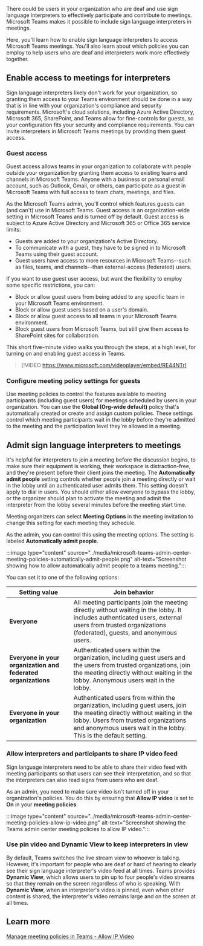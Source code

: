 There could be users in your organization who are deaf and use sign language interpreters to effectively participate and contribute to meetings. Microsoft Teams makes it possible to include sign language interpreters in meetings.

Here, you'll learn how to enable sign language interpreters to access Microsoft Teams meetings. You'll also learn about which policies you can employ to help users who are deaf and interpreters work more effectively together.

## Enable access to meetings for interpreters

Sign language interpreters likely don't work for your organization, so granting them access to your Teams environment should be done in a way that is in line with your organization's compliance and security requirements. Microsoft's cloud solutions, including Azure Active Directory, Microsoft 365, SharePoint, and Teams allow for fine-controls for guests, so your configuration fits your security and compliance requirements.
You can invite interpreters in Microsoft Teams meetings by providing them guest access.

### Guest access

Guest access allows teams in your organization to collaborate with people outside your organization by granting them access to existing teams and channels in Microsoft Teams. Anyone with a business or personal email account, such as Outlook, Gmail, or others, can participate as a guest in Microsoft Teams with full access to team chats, meetings, and files.

As the Microsoft Teams admin, you'll control which features guests can (and can't) use in Microsoft Teams.
Guest access is an organization-wide setting in Microsoft Teams and is turned off by default. Guest access is subject to Azure Active Directory and Microsoft 365 or Office 365 service limits:

- Guests are added to your organization's Active Directory.
- To communicate with a guest, they have to be signed in to Microsoft Teams using their guest account.
- Guest users have access to more resources in Microsoft Teams--such as files, teams, and channels--than external-access (federated) users.

If you want to use guest user access, but want the flexibility to employ some specific restrictions, you can:

- Block or allow guest users from being added to any specific team in your Microsoft Teams environment.
- Block or allow guest users based on a user's domain.
- Block or allow guest access to all teams in your Microsoft Teams environment.
- Block guest users from Microsoft Teams, but still give them access to SharePoint sites for collaboration.

This short five-minute video walks you through the steps, at a high level, for turning on and enabling guest access in Teams.

> [!VIDEO https://www.microsoft.com/videoplayer/embed/RE44NTr]

### Configure meeting policy settings for guests

Use meeting policies to control the features available to meeting participants (including guest users) for meetings scheduled by users in your organization. You can use the **Global (Org-wide default)** policy that's automatically created or create and assign custom policies. These settings control which meeting participants wait in the lobby before they're admitted to the meeting and the participation level they're allowed in a meeting.

## Admit sign language interpreters to meetings

It's helpful for interpreters to join a meeting before the discussion begins, to make sure their equipment is working, their workspace is distraction-free, and they're present before their client joins the meeting. The **Automatically admit people** setting controls whether people join a meeting directly or wait in the lobby until an authenticated user admits them. This setting doesn't apply to dial in users. You should either allow everyone to bypass the lobby, or the organizer should plan to activate the meeting and admit the interpreter from the lobby several minutes before the meeting start time.

Meeting organizers can select **Meeting Options** in the meeting invitation to change this setting for each meeting they schedule.

As the admin, you can control this using the meeting options. The setting is labeled **Automatically admit people**.

:::image type="content" source="../media/microsoft-teams-admin-center-meeting-policies-automatically-admit-people.png" alt-text="Screenshot showing how to allow automatically admit people to a teams meeting.":::

You can set it to one of the following options:

| Setting value                                          | Join behavior                                          |
| ------------------------------------------------------------ | ------------------------------------------------------------ |
| **Everyone**                                                 | All meeting participants join the meeting directly without waiting in the lobby.  It includes authenticated users, external users from trusted organizations  (federated), guests, and anonymous users. |
| **Everyone in your organization and federated organizations** | Authenticated users within the organization, including guest users and the users from trusted organizations, join the meeting directly without waiting in the lobby. Anonymous users wait in the lobby. |
| **Everyone in your organization**                           | Authenticated users from within the organization, including guest users, join the meeting directly without waiting in the lobby. Users from trusted organizations and anonymous users wait in the lobby. This is the default setting. |

### Allow interpreters and participants to share IP video feed  

Sign language interpreters need to be able to share their video feed with meeting participants so that users can see their interpretation, and so that the interpreters can also read signs from users who are deaf.

As an admin, you need to make sure video isn't turned off in your organization's policies. You do this by ensuring that **Allow IP video** is set to **On** in your **meeting policies**:

:::image type="content" source="../media/microsoft-teams-admin-center-meeting-policies-allow-ip-video.png" alt-text="Screenshot showing the Teams admin center meeting policies to allow IP video.":::

### Use pin video and Dynamic View to keep interpreters in view

By default, Teams switches the live stream view to whoever is talking. However, it's important for people who are deaf or hard of hearing to clearly see their sign language interpreter's video feed at all times. Teams provides **Dynamic View**, which allows users to pin up to four people's video streams so that they remain on the screen regardless of who is speaking. With **Dynamic View**, when an interpreter's video is pinned, even when other content is shared, the interpreter's video remains large and on the screen at all times.

## Learn more

[Manage meeting policies in Teams - Allow IP Video](/MicrosoftTeams/meeting-policies-in-teams#allow-ip-video)
